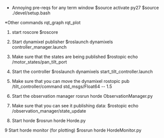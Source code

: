 * Annoying pre-reqs for any term window
$source activate py27
$source ./devel/setup.bash

*Other commands
rqt_graph
rqt_plot
1. start roscore
$roscore

2. Start dynamixel publisher
$roslaunch dynamixels controller_manager.launch

3. Make sure that the states are being published
$rostopic echo /motor_states/pan_tilt_port

4. Start the controller
$roslaunch dynamixels start_tilt_controller.launch

5. Make sure that you can move the dynamixel
rostopic pub /tilt_controller/command std_msgs/Float64 -- 1.5

6. Start the observation manager
rosrun horde ObservationManager.py

7. Make sure that you can see it publishing data:
$rostopic echo /observation_manager/state_update


8. Start horde
$rosrun horde Horde.py

9 Start horde monitor (for plotting)
$rosrun horde HordeMonitor.py

